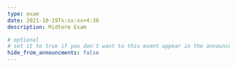 ```yaml
---
type: exam
date: 2021-10-19Tx:xx:xx+4:30
description: Midterm Exam

# optional
# set it to true if you don't want to this event appear in the announcements section
hide_from_announcments: false
---
```

